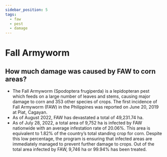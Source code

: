 ```yaml
---
sidebar_position: 5
tags:
  - faw
  - pest
  - damage
---
```


# Fall Armyworm

## How much damage was caused by FAW to corn areas?

- The Fall Armyworm (Spodoptera frugiperda) is a lepidopteran pest which feeds on a large number of leaves and stems, causing major damage to corn and 353 other species of crops. The first incidence of Fall Armyworm (FAW) in the Philippines was reported on June 20, 2019 at Piat, Cagayan.
- As of August 2022, FAW has devastated a total of 49,231.74 ha.
- As of July 28, 2022, a total area of 9,752 ha is infected by FAW nationwide with an average infestation rate of 20.06%. This area is equivalent to 1.82% of the country’s total standing crop for corn. Despite this low percentage, the program is ensuring that infected areas are immediately managed to prevent further damage to crops. Out of the total area infected by FAW, 9,746 ha or 99.94% has been treated.
